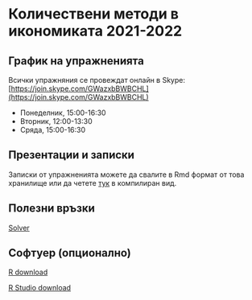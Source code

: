 # Количествени методи в икономиката 2021-2022

## График на упражненията 

Всички упражняния се провеждат онлайн в Skype: [https://join.skype.com/GWazxbBWBCHL](https://join.skype.com/GWazxbBWBCHL)

- Понеделник, 15:00-16:30
- Вторник, 12:00-13:30
- Сряда, 15:00-16:30

## Презентации и записки

Записки от упражненията можете да свалите в Rmd формат от това хранилище или да
четете [тук](https://boyko.github.io/linprog/) в компилиран вид.

## Полезни връзки

[Solver](https://cbom.atozmath.com/CBOM/Simplex.aspx?q=sm)

## Софтуер (опционално)

[R download](https://cran.r-project.org/)

[R Studio download](https://rstudio.com/products/rstudio/download/)
